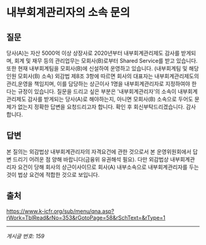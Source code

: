 # 내부회계관리자의 소속 문의

## 질문
당사(A)는 자산 5000억 이상 상장사로 2020년부터 내부회계관리제도 감사를 받게되며, 회계 및 재무 등의 관리업무는 모회사(B)로부터 Shared Service를 받고 있습니다. 또한 현재 내부회계팀을 모회사(B)에 신설하여 운영하고 있습니다. (내부회계팀 및 해당인원 모회사(B) 소속)
외감법 제8조 3항에 따르면 회사의 대표자는 내부회계관리제도의 관리,운영을 책임지며, 이를 담당하는 상근이사 1명을 내부회계관리자로 지정하여야 한다는 규정이 있습니다.
질문을 드리고 싶은 부분은 '내부회계관리자'의 소속이 내부회계관리제도 감사를 받게되는 당사(A)로 해야하는지, 아니면 모회사(B) 소속으로 두어도 문제가 없는지 정확한 답변을 요청드리고자 합니다.
확인 후 회신부탁드리겠습니다.
감사합니다.

## 답변
본 질의는 외감법상 내부회계관리자의 자격요건에 관한 것으로서 본 운영위원회에서 답변 드리기 어려운 점 양해 바랍니다(금융위 유권해석 필요).
다만 외감법상 내부회계관리자 요건이 당해 회사의 상근이사이므로 회사(A) 내부소속으로 내부회계관리자를 두는 것이 법상 요건에 적합한 것으로 보입니다.

## 출처
https://www.k-icfr.org/sub/menu/qna.asp?rWork=TblRead&rNo=353&rGotoPage=58&rSchText=&rType=1

---
*게시글 번호: 159*
